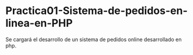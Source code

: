 # Practica01-Sistema-de-pedidos-en-linea-en-PHP
Se cargará el desarrollo de un sistema de pedidos online desarrollado en php.

